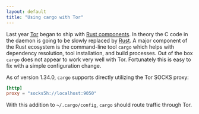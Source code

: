 ```yaml
---
layout: default
title: "Using cargo with Tor"
---
```


Last year [Tor](https://torproject.org) began to ship with [Rust
components](https://twitter.com/torproject/status/979752522679226368). In
theory the C code in the daemon is going to be slowly replaced by [Rust](https://rust-lang.org).
A major component of the Rust ecosystem is the command-line tool `cargo` which
helps with dependency resolution, tool installation, and build processes. Out
of the box `cargo` does not appear to work very well with Tor. Fortunately this
is easy to fix with a simple configuration change.


As of version 1.34.0, `cargo` supports directly utilizing the Tor SOCKS proxy:

```toml
[http]
proxy = "socks5h://localhost:9050"
```


With this addition to `~/.cargo/config`, `cargo` should route traffic through Tor.



